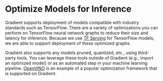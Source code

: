 # Optimize Models for Inference

Gradient supports deployment of models compatible with industry standards such as TensorFlow. There are a variety of optimizations you can perform on TensorFlow neural network graphs to reduce their size and latency for inference. Because we use [TF Serving](https://github.com/tensorflow/serving) for TensorFlow models, we are able to support deployment of these optimized graphs.

Gradient also supports any models pruned, quantized, etc., using third-party tools.  You can leverage these tools outside of Gradient \(e.g., import an optimized model\) or as an automated step in your machine learning pipeline.  [OpenVINO](https://docs.openvinotoolkit.org/) is an example of a popular optimization framework that is supported on Gradient.





